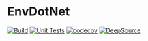 # EnvDotNet

[![Build](https://github.com/renatodellosso/EnvDotNet/actions/workflows/build.yml/badge.svg)](https://github.com/renatodellosso/EnvDotNet/actions/workflows/build.yml)
[![Unit Tests](https://github.com/renatodellosso/EnvDotNet/actions/workflows/test.yml/badge.svg)](https://github.com/renatodellosso/EnvDotNet/actions/workflows/test.yml)
[![codecov](https://codecov.io/gh/renatodellosso/EnvDotNet/graph/badge.svg?token=1UAPEM0QKO)](https://codecov.io/gh/renatodellosso/EnvDotNet)
[![DeepSource](https://app.deepsource.com/gh/renatodellosso/EnvDotNet.svg/?label=active+issues&show_trend=true&token=Ed3Ahkw7q3fP1rBtMhDZatXn)](https://app.deepsource.com/gh/renatodellosso/EnvDotNet/)
